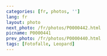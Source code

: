 ```yaml
---
categories: [fr, photos, '']
lang: fr
layout: photo
next_photo: /fr/photos/P0000442.html
picname: P0000441
prev_photo: /fr/photos/P0000440.html
tags: [Fotofalle, Leopard]
---
```

